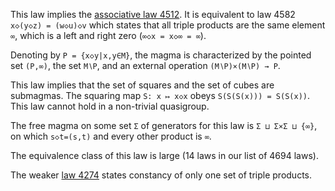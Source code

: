 This law implies the [associative law 4512](https://teorth.github.io/equational_theories/implications/?4512).  It is equivalent to law 4582 `x◇(y◇z) = (w◇u)◇v` which states that all triple products are the same element `∞`, which is a left and right zero (`∞◇x = x◇∞ = ∞`).

Denoting by `P = {x◇y|x,y∈M}`, the magma is characterized by the pointed set `(P,∞)`, the set `M∖P`, and an external operation `(M∖P)×(M∖P) → P`.

This law implies that the set of squares and the set of cubes are submagmas.  The squaring map `S: x ↦ x◇x` obeys `S(S(S(x))) = S(S(x))`.  This law cannot hold in a non-trivial quasigroup.

The free magma on some set `Σ` of generators for this law is `Σ ⊔ Σ×Σ ⊔ {∞}`, on which `s◇t=(s,t)` and every other product is `∞`.

The equivalence class of this law is large (14 laws in our list of 4694 laws).

The weaker [law 4274](https://teorth.github.io/equational_theories/implications/?4274) states constancy of only one set of triple products.
